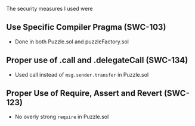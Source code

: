 The security measures I used were

## Use Specific Compiler Pragma (SWC-103)
* Done in both Puzzle.sol and puzzleFactory.sol

## Proper use of .call and .delegateCall (SWC-134)
* Used call instead of `msg.sender.transfer` in Puzzle.sol

## Proper Use of Require, Assert and Revert (SWC-123)
* No overly strong `require` in Puzzle.sol
